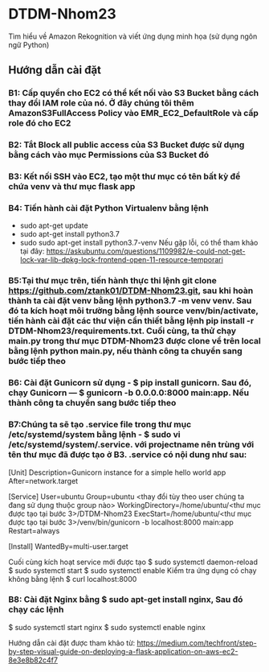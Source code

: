 # DTDM-Nhom23
Tìm hiểu về Amazon Rekognition và viết ứng dụng minh họa (sử dụng ngôn ngữ Python)
## Hướng dẫn cài đặt

### B1: Cấp quyền cho EC2 có thể kết nối vào S3 Bucket bằng cách thay đổi IAM role của nó. Ở đây chúng tôi thêm AmazonS3FullAccess Policy vào EMR_EC2_DefaultRole và cấp role đó cho EC2

### B2: Tắt Block all public access của S3 Bucket được sử dụng bằng cách vào mục Permissions của S3 Bucket đó

### B3: Kết nối SSH vào EC2, tạo một thư mục có tên bất kỳ để chứa venv và thư mục flask app

### B4: Tiến hành cài đặt Python Virtualenv bằng lệnh
  - sudo apt-get update
  - sudo apt-get install python3.7
  - sudo sudo apt-get install python3.7-venv
Nếu gặp lỗi, có thể tham khảo tại đây: https://askubuntu.com/questions/1109982/e-could-not-get-lock-var-lib-dpkg-lock-frontend-open-11-resource-temporari

### B5:Tại thư mục trên, tiến hành thực thi lệnh git clone https://github.com/ztank01/DTDM-Nhom23.git, sau khi hoàn thành ta cài đặt venv bằng lệnh python3.7 -m venv venv. Sau đó ta kích hoạt môi trường bằng lệnh source venv/bin/activate, tiến hành cài đặt các thư viện cần thiết bằng lệnh pip install -r DTDM-Nhom23/requirements.txt. Cuối cùng, ta thử chạy main.py trong thư mục DTDM-Nhom23 được clone về trên local bằng lệnh python main.py, nếu thành công ta chuyển sang bước tiếp theo

### B6: Cài đặt Gunicorn sử dụng -  $ pip install gunicorn. Sau đó, chạy Gunicorn — $ gunicorn -b 0.0.0.0:8000 main:app. Nếu thành công ta chuyển sang bước tiếp theo

### B7:Chúng ta sẽ tạo <projectname>.service file trong thư mục /etc/systemd/system bằng lệnh - $ sudo vi /etc/systemd/system/<projectname>.service. với projectname nên trùng với tên thư mục đã được tạo ở B3. <projectname>.service có nội dung như sau:
  
  [Unit]
  Description=Gunicorn instance for a simple hello world app
  After=network.target
  
  [Service]
  User=ubuntu
  Group=ubuntu <thay đổi tùy theo user chúng ta đang sử dụng thuộc group nào>
  WorkingDirectory=/home/ubuntu/<thư mục được tạo tại bước 3>/DTDM-Nhom23
  ExecStart=/home/ubuntu/<thư mục được tạo tại bước 3>/venv/bin/gunicorn -b localhost:8000 main:app
  Restart=always
  
  [Install]
  WantedBy=multi-user.target

Cuối cùng kích hoạt service mới được tạo
  $ sudo systemctl daemon-reload
  $ sudo systemctl start <projectname>
  $ sudo systemctl enable <projectname>
 Kiểm tra ứng dụng có chạy không bằng lệnh $ curl localhost:8000
  
 ### B8: Cài đặt Nginx bằng $ sudo apt-get install nginx, Sau đó chạy các lệnh
  $ sudo systemctl start nginx
  $ sudo systemctl enable nginx
 

Hướng dẫn cài đặt được tham khảo từ: https://medium.com/techfront/step-by-step-visual-guide-on-deploying-a-flask-application-on-aws-ec2-8e3e8b82c4f7
